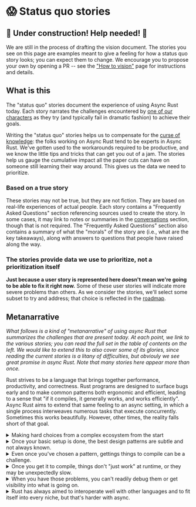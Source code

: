 # 😱 Status quo stories

## 🚧 Under construction! Help needed! 🚧

We are still in the process of drafting the vision document. The stories you see on this page are examples meant to give a feeling for how a status quo story looks; you can expect them to change. We encourage you to propose your own by opening a PR -- see the ["How to vision"][htv] page for instructions and details.

[htv]: ./how_to_vision.md

## What is this

The "status quo" stories document the experience of using Async Rust today. Each story narrates the challenges encountered by [one of our characters][cc] as they try (and typically fail in dramatic fashion) to achieve their goals.

[cc]: ./characters.md

Writing the "status quo" stories helps us to compensate for the [curse of knowledge][cok]: the folks working on Async Rust tend to be experts in Async Rust. We've gotten used to the workarounds required to be productive, and we know the little tips and tricks that can get you out of a jam. The stories help us gauge the cumulative impact all the paper cuts can have on someone still learning their way around. This gives us the data we need to prioritize.

[cok]: https://en.wikipedia.org/wiki/Curse_of_knowledge

### Based on a true story

These stories may not be true, but they are not fiction. They are based on real-life experiences of actual people. Each story contains a "Frequently Asked Questions" section referencing sources used to create the story. In some cases, it may link to notes or summaries in the [conversations] section, though that is not required. The "Frequently Asked Questions" section also contains a summary of what the "morals" of the story are (i.e., what are the key takeaways), along with answers to questions that people have raised along the way.

[conversations]: ../conversations.md

### The stories provide data we use to prioritize, not a prioritization itself

**Just because a user story is represented here doesn't mean we're going to be able to fix it right now.** Some of these user stories will indicate more severe problems than others. As we consider the stories, we'll select some subset to try and address; that choice is reflected in the [roadmap].

[roadmap]: ./roadmap.md

## Metanarrative

*What follows is a kind of "metanarrative" of using async Rust that summarizes the challenges that are present today. At each point, we link to the various stories; you can read the full set in the table of contents on the left. We would like to extend this to also cover some of its glories, since reading the current stories is a litany of difficulties, but obviouly we see great promise in async Rust. Note that many stories here appear more than once.*

Rust strives to be a language that brings together performance, productivity, and correctness. Rust programs are designed to surface bugs early and to make common patterns both ergonomic and efficient, leading to a sense that "if it compiles, it generally works, and works efficiently". Async Rust aims to extend that same feeling to an async setting, in which a single process interweaves numerous tasks that execute concurrently. Sometimes this works beautifully. However, other times, the reality falls short of that goal. 

<details><summary>Making hard choices from a complex ecosystem from the start</summary>

The problems begin from the very first moment a user starts to try out async Rust. The async Rust support in Rust itself is very basic, consisting only of the core Future mechanism. Everything else -- including the basic async runtimes themselves -- lives in user space. This means that users must make a number of choices rom the very beginning:

* what runtime to use
    * [Barbara makes their first foray into async](status_quo/barbara_makes_their_first_steps_into_async.md)
    * [Niklaus wants to share knowledge](status_quo/niklaus_wants_to_share_knowledge.md)
* what http libraries to use
    * [Barbara anguishes over http](status_quo/barbara_anguishes_over_http.md)
* basic helpers and utility crates are hard to find, and there are many choices, often with subtle differences between them
    * [Barbara needs async helpers](status_quo/barbara_needs_async_helpers.md)
* Furthermore, the async ecosystem is fractured. Choosing one library may entail choosing a specific runtime. Sometimes you may wind up with multiple runtimes running at once. But sometimes you want that!
    * [Alan started trusting the rust compiler but then async](status_quo/alan_started_trusting_the_rust_compiler_but_then_async.md)
    * [Barbara needs async helpers](status_quo/barbara_needs_async_helpers.md)
* Of course, sometimes you *want* multiple runtimes running together
    * [Alan has an external event loop and wants to use futures/streams](https://rust-lang.github.io/wg-async-foundations/vision/status_quo/alan_has_an_event_loop.html)
    * 🚧 [Need more stories about multiple runtimes working together](https://github.com/rust-lang/wg-async-foundations/issues/183)
* There is a lack of common, standardized abstractions, which means that often there are multiple attempts to establish common traits and different libraries will employ a distinct subset.
    * [`Sink` is not implemented by async-std websockets](status_quo/alan_tries_a_socket_sink.md) 
    * 🚧 [No standardized lower-level traits for read, write, iterators in an async setting](https://github.com/rust-lang/wg-async-foundations/issues/177)
    * 🚧 [Lack of widely used higher-level abstractions (like those tower aims to provide)](https://github.com/rust-lang/wg-async-foundations/issues/178)
    * 🚧 [Tokio has `Stream` support in tokio-stream for stability concerns](https://github.com/rust-lang/wg-async-foundations/issues/179)
* Some of the problems are due to the design of Rust itself. The coherence rules in particular.
    * 🚧 [Write about how coherence makes it nearly impossible to establish standard traits outside of libstd.](https://github.com/rust-lang/wg-async-foundations/issues/180)

</details>

<details><summary>Once your basic setup is done, the best design patterns are subtle and not always known.</summary>

Writing async programs turns out to have all kinds of subtle tradeoffs. Rust aims to be a language that gives its users control, but that also means that users wind up having to make a lot of choices, and we don't give them much guidance.

* If you need synchronization, you might want an async lock, but you might want a synchronous lock, it's hard to know.
    * [Alan thinks he needs async locks](status_quo/alan_thinks_he_needs_async_locks.md)
* Mixing sync and async code is tricky and it's not always obvious how to do it -- something it's not even clear what is "sync" (how long does a loop have to run before you can consider it blocking?)
    * [Barbara bridges sync and async](status_quo/barbara_bridges_sync_and_async.md)
    * [Barbara compares some C++ code](status_quo/barbara_compares_some_cpp_code.md)
    * [Alan thinks he needs async locks](status_quo/alan_thinks_he_needs_async_locks.md) -- "locks are ok if they don't take too long"
* There are often many options for doing things like writing futures or other core concepts; which libraries or patterns are best?
    * [Barbara needs async helpers](status_quo/barbara_needs_async_helpers.md)
    * [Grace wants to integrate c api](status_quo/grace_wants_to_integrate_c_api.html#the-second-problem-doing-this-many-times)
    * [Barbara plays with async](status_quo/barbara_plays_with_async.md), where she tries a number of combinations before she lands on `Box::pin(async move { .. })`
* If you would to have data or task parallel operations, it's not always obvious how to do that
    * [Barbara plays with async](status_quo/barbara_plays_with_async.md)
    * [Barbara tries async streams](status_quo/barbara_tries_async_streams.md)
    * [Niklaus builds a hydrodynamic simulator](status_quo/niklaus_simulates_hydrodynamics.md)
* Sometimes it's hard to understand what will happen when the code runs
    * [Grace wants to integrate c api](status_quo/grace_wants_to_integrate_c_api.html#the-second-problem-doing-this-many-times)
    * [Barbara bridges sync and async](status_quo/barbara_bridges_sync_and_async.md)
* Sometimes async may not even be the right solution
    * [Niklaus builds a hydrodynamic simulator](status_quo/niklaus_simulates_hydrodynamics.md)
    * 🚧 [Avoiding async entirely](https://github.com/rust-lang/wg-async-foundations/issues/58)

</details>

<details><summary>Even once you've chosen a pattern, gettings things to compile can be a challenge.</summary>

* Async fn doesn't work everywhere
    * [not in traits](status_quo/alan_needs_async_in_traits.md)
    * not in closures -- [barbara plays with async](status_quo/barbara_plays_with_async.md)
    * [barbara needs async helpers](status_quo/barbara_needs_async_helpers.md)
* Recursion doesn't work
    * [barbara needs async helpers](status_quo/barbara_needs_async_helpers.md)
* Things have to be Send all the time, some things can't live across an await
    * [send isn't what it means anymore](https://tomaka.medium.com/a-look-back-at-asynchronous-rust-d54d63934a1c)
    * [alan thinks he needs async locks](status_quo/alan_thinks_he_needs_async_locks.md)
* The tricks you know from Sync rust apply but don't quite work
    * e.g., Box::pin, not Box::new -- [barbara plays with async](status_quo/barbara_plays_with_async.md)
* Sometimes you have to add `boxed`
    * [Grace tries new libraries](status_quo/grace_tries_new_libraries.md)
* Writing strings is hard
    * [Grace wants to integrate a C API](status_quo/grace_wants_to_integrate_c_api.html#the-second-problem-doing-this-many-times)
* When you stray from the happy path, the complexity cliff is very steep
    * Working with Pin is really hard, but necessary in various scenarios
        * 🚧 [Need a story about implementing async-read, async-write](https://github.com/rust-lang/wg-async-foundations/issues/181)
        * [Alan hates writing a stream](status_quo/alan_hates_writing_a_stream.md)
    * It's easy to forget to invoke a waker
        * [Alan hates writing a stream](status_quo/alan_hates_writing_a_stream.html#-frequently-asked-questions)
        * [Grace deploys her service](status_quo/grace_deploys_her_service.md)
    * Ownership and borrowing rules get really complicated when async is involved
        * [Alan writes a web framework](status_quo/alan_writes_a_web_framework.md)
    * Sometimes you want `&mut` access that ends while the future is suspended
        * [Alan lost the world](status_quo/alan_lost_the_world.md)
        * [Ghostcell](status_quo/barbara_wants_to_use_ghostcell.md)
    * Writing executors is pretty non-trivial, things have to have references to one another in a way that is not very rusty
        * [barbara builds an async executor](status_quo/barbara_builds_an_async_executor.md)

</details>

<details><summary>Once you get it to compile, things don't "just work" at runtime, or they may be unexpectedly slow.</summary>

* Libraries are tied to particular runtimes and those runtimes can panic when combined, or require special setup
    * [Alan started trusting the rust compiler but then async](status_quo/alan_started_trusting_the_rust_compiler_but_then_async.md)
    * [Alan picks a web server](status_quo/alan_picks_web_server.md)
* Cancellation can in principle occur at any point in time, which leads to subtle bugs
    * [Alan builds a cache](status_quo/alan_builds_a_cache.md)
    * [Alan finds dropping database handles is hard](status_quo/alan_finds_database_drops_hard.md)
    * [Barbara gets burned by select](https://github.com/rust-lang/wg-async-foundations/pull/169)
* Dropping is synchronous but sometimes wants to do asynchronous things and block for them to complete
    * [Alan finds dropping database handles is hard](status_quo/alan_finds_database_drops_hard.md)
* Nested awaits mean that outer awaits cannot make progress
    * [Barbara battles buffered streams](status_quo/barbara_battles_buffered_streams.md)
* Async functions let you build up large futures that execute without allocation, which is great, but can be its own cost
    * [Alan iteratively regresses](status_quo/alan_iteratively_regresses.md)
    * [Alan runs into stack allocation trouble](status_quo/alan_runs_into_stack_trouble.md)
* It's easy to have async functions that inadvertently spend too long in between awaits
    * [Barbara compares some C++ code](status_quo/barbara_compares_some_cpp_code.md)

</details>

<details><summary>When you have those problems, you can't readily debug them or get visibility into what is going on.</summary>

* The state of the executor can be very opaque: what tasks exist? why are they blocked?
    * [Alan tries to debug a hang](status_quo/alan_tries_to_debug_a_hang.md)
    * [Barbara wants async insights](status_quo/barbara_wants_async_insights.md)
    * [Grace deploys her service](status_quo/grace_deploys_her_service.md)
* Stacktraces are full of gobbly gook and hard to read.
    * [Barbara trims a stacktrace](status_quo/barbara_trims_a_stacktrace.md)
* Tooling doesn't work as well with async or just plain doesn't exist.
    * [Grace waits for gdb](status_quo/grace_waits_for_gdb_next.md)
    * [Alan iteratively regresses](status_quo/alan_iteratively_regresses.md)

</details>

<details><summary>Rust has always aimed to interoperate well with other languages and to fit itself into every niche, but that's harder with async.</summary>

* Runtimes like tokio and async-std are not designed to "share ownership" of the event loop with foreign runtimes
    * [Alan has an event loop](status_quo/alan_has_an_event_loop.md)
* Embedded environments can have pretty stringent requirements; Future was designed to be minimal, but perhaps not minimal enough
    * [Barbara carefully discusses embedded future](status_quo/barbara_carefully_dismisses_embedded_future.md)
* Evolving specs for C and C++ require careful thought to integrate with async Rust's polling model 
    * 🚧 [Wrapping C++ APIs in Rust Futures](https://github.com/rust-lang/wg-async-foundations/issues/67)
    * 🚧 [Write about the challenges of io-uring integration](https://github.com/rust-lang/wg-async-foundations/issues/182)
* Advanced new techniques like [Ghostcell](status_quo/barbara_wants_to_use_ghostcell.md) may not fit into the traits as designed

</details>
